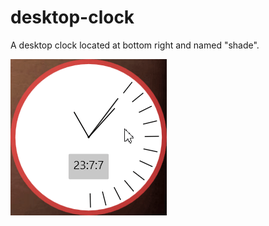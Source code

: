 # desktop-clock
A desktop clock located at bottom right and named "shade".

![Output sample](https://raw.githubusercontent.com/salih-demir/desktop-clock/master/shape.gif)
